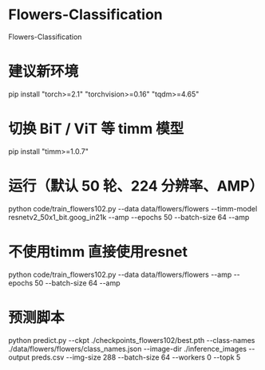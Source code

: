# Flowers-Classification
Flowers-Classification


# 建议新环境
pip install "torch>=2.1" "torchvision>=0.16" "tqdm>=4.65"

# 切换 BiT / ViT 等 timm 模型
pip install "timm>=1.0.7"

# 运行（默认 50 轮、224 分辨率、AMP）
python code/train_flowers102.py --data data/flowers/flowers --timm-model resnetv2_50x1_bit.goog_in21k  --amp --epochs 50 --batch-size 64 --amp
# 不使用timm 直接使用resnet
python code/train_flowers102.py --data data/flowers/flowers   --amp --epochs 50 --batch-size 64 --amp

# 预测脚本
python predict.py --ckpt ./checkpoints_flowers102/best.pth --class-names ./data/flowers/flowers/class_names.json --image-dir ./inference_images --output preds.csv --img-size 288 --batch-size 64 --workers 0 --topk 5